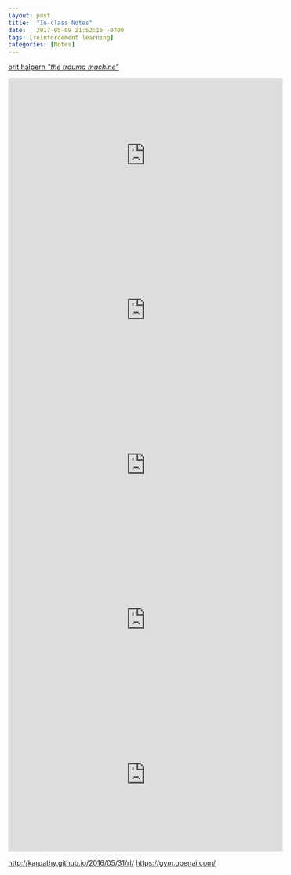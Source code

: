 ```yaml
---
layout: post
title:  "In-class Notes"
date:   2017-05-09 21:52:15 -0700
tags: [reinforcement learning]
categories: [Notes]
---
```


[orit halpern _"the trauma machine"_](https://publicityreform.github.io/findbyimage/readings/halpern.pdf)
<iframe width="560" height="315" src="https://www.youtube.com/embed/TcKL-_RtU5Y" frameborder="0" allowfullscreen></iframe>
<iframe width="560" height="315" src="https://www.youtube.com/embed/2Ytd12d6qNw" frameborder="0" allowfullscreen></iframe>
<iframe width="560" height="315" src="https://www.youtube.com/embed/vetSYKychwI" frameborder="0" allowfullscreen></iframe>
<iframe width="560" height="315" src="https://www.youtube.com/embed/JUJH4i6-uuM" frameborder="0" allowfullscreen></iframe>
<iframe width="560" height="315" src="https://www.youtube.com/embed/kNzESIKUQhw" frameborder="0" allowfullscreen></iframe>

http://karpathy.github.io/2016/05/31/rl/
https://gym.openai.com/
